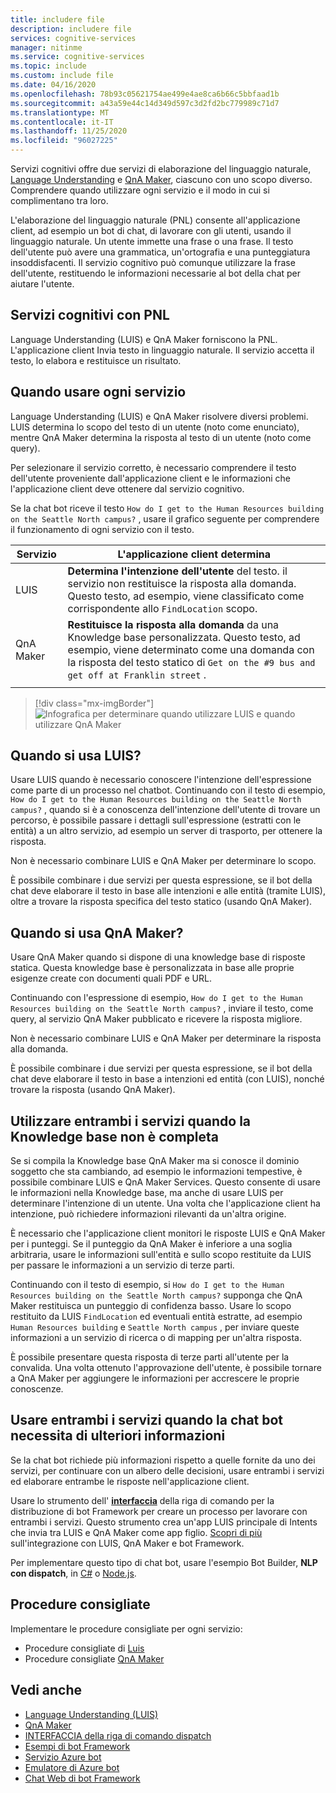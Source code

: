 ```yaml
---
title: includere file
description: includere file
services: cognitive-services
manager: nitinme
ms.service: cognitive-services
ms.topic: include
ms.custom: include file
ms.date: 04/16/2020
ms.openlocfilehash: 78b93c05621754ae499e4ae8ca6b66c5bbfaad1b
ms.sourcegitcommit: a43a59e44c14d349d597c3d2fd2bc779989c71d7
ms.translationtype: MT
ms.contentlocale: it-IT
ms.lasthandoff: 11/25/2020
ms.locfileid: "96027225"
---
```

Servizi cognitivi offre due servizi di elaborazione del linguaggio naturale, [Language Understanding](../luis/what-is-luis.md) e [QnA Maker](../qnamaker/overview/overview.md), ciascuno con uno scopo diverso. Comprendere quando utilizzare ogni servizio e il modo in cui si complimentano tra loro.

L'elaborazione del linguaggio naturale (PNL) consente all'applicazione client, ad esempio un bot di chat, di lavorare con gli utenti, usando il linguaggio naturale. Un utente immette una frase o una frase. Il testo dell'utente può avere una grammatica, un'ortografia e una punteggiatura insoddisfacenti. Il servizio cognitivo può comunque utilizzare la frase dell'utente, restituendo le informazioni necessarie al bot della chat per aiutare l'utente.

## <a name="cognitive-services-with-nlp"></a>Servizi cognitivi con PNL

Language Understanding (LUIS) e QnA Maker forniscono la PNL. L'applicazione client Invia testo in linguaggio naturale. Il servizio accetta il testo, lo elabora e restituisce un risultato.

## <a name="when-to-use-each-service"></a>Quando usare ogni servizio

Language Understanding (LUIS) e QnA Maker risolvere diversi problemi. LUIS determina lo scopo del testo di un utente (noto come enunciato), mentre QnA Maker determina la risposta al testo di un utente (noto come query).

Per selezionare il servizio corretto, è necessario comprendere il testo dell'utente proveniente dall'applicazione client e le informazioni che l'applicazione client deve ottenere dal servizio cognitivo.

Se la chat bot riceve il testo `How do I get to the Human Resources building on the Seattle North campus?` , usare il grafico seguente per comprendere il funzionamento di ogni servizio con il testo.

|Servizio|L'applicazione client determina|
|--|--|
|LUIS|**Determina l'intenzione dell'utente** del testo. il servizio non restituisce la risposta alla domanda. Questo testo, ad esempio, viene classificato come corrispondente allo `FindLocation` scopo.<br>|
|QnA Maker|**Restituisce la risposta alla domanda** da una Knowledge base personalizzata. Questo testo, ad esempio, viene determinato come una domanda con la risposta del testo statico di  `Get on the #9 bus and get off at Franklin street` .|
|||

> [!div class="mx-imgBorder"]
> ![Infografica per determinare quando utilizzare LUIS e quando utilizzare QnA Maker](./luis-qna-maker-together-decision.png)

## <a name="when-do-you-use-luis"></a>Quando si usa LUIS?

Usare LUIS quando è necessario conoscere l'intenzione dell'espressione come parte di un processo nel chatbot. Continuando con il testo di esempio, `How do I get to the Human Resources building on the Seattle North campus?` , quando si è a conoscenza dell'intenzione dell'utente di trovare un percorso, è possibile passare i dettagli sull'espressione (estratti con le entità) a un altro servizio, ad esempio un server di trasporto, per ottenere la risposta.

Non è necessario combinare LUIS e QnA Maker per determinare lo scopo.

È possibile combinare i due servizi per questa espressione, se il bot della chat deve elaborare il testo in base alle intenzioni e alle entità (tramite LUIS), oltre a trovare la risposta specifica del testo statico (usando QnA Maker).

## <a name="when-do-you-use-qna-maker"></a>Quando si usa QnA Maker?

Usare QnA Maker quando si dispone di una knowledge base di risposte statica. Questa knowledge base è personalizzata in base alle proprie esigenze create con documenti quali PDF e URL.

Continuando con l'espressione di esempio, `How do I get to the Human Resources building on the Seattle North campus?` , inviare il testo, come query, al servizio QnA Maker pubblicato e ricevere la risposta migliore.

Non è necessario combinare LUIS e QnA Maker per determinare la risposta alla domanda.

È possibile combinare i due servizi per questa espressione, se il bot della chat deve elaborare il testo in base a intenzioni ed entità (con LUIS), nonché trovare la risposta (usando QnA Maker).

## <a name="use-both-services-when-your-knowledge-base-is-incomplete"></a>Utilizzare entrambi i servizi quando la Knowledge base non è completa

Se si compila la Knowledge base QnA Maker ma si conosce il dominio soggetto che sta cambiando, ad esempio le informazioni tempestive, è possibile combinare LUIS e QnA Maker Services. Questo consente di usare le informazioni nella Knowledge base, ma anche di usare LUIS per determinare l'intenzione di un utente. Una volta che l'applicazione client ha intenzione, può richiedere informazioni rilevanti da un'altra origine.

È necessario che l'applicazione client monitori le risposte LUIS e QnA Maker per i punteggi. Se il punteggio da QnA Maker è inferiore a una soglia arbitraria, usare le informazioni sull'entità e sullo scopo restituite da LUIS per passare le informazioni a un servizio di terze parti.

Continuando con il testo di esempio, si `How do I get to the Human Resources building on the Seattle North campus?` supponga che QnA Maker restituisca un punteggio di confidenza basso. Usare lo scopo restituito da LUIS `FindLocation` ed eventuali entità estratte, ad esempio `Human Resources building` e `Seattle North campus` , per inviare queste informazioni a un servizio di ricerca o di mapping per un'altra risposta.

È possibile presentare questa risposta di terze parti all'utente per la convalida. Una volta ottenuto l'approvazione dell'utente, è possibile tornare a QnA Maker per aggiungere le informazioni per accrescere le proprie conoscenze.

## <a name="use-both-services-when-your-chat-bot-needs-more-information"></a>Usare entrambi i servizi quando la chat bot necessita di ulteriori informazioni

Se la chat bot richiede più informazioni rispetto a quelle fornite da uno dei servizi, per continuare con un albero delle decisioni, usare entrambi i servizi ed elaborare entrambe le risposte nell'applicazione client.

Usare lo strumento dell' **[interfaccia](https://github.com/Microsoft/botbuilder-tools/tree/master/packages/Dispatch)** della riga di comando per la distribuzione di bot Framework per creare un processo per lavorare con entrambi i servizi. Questo strumento crea un'app LUIS principale di Intents che invia tra LUIS e QnA Maker come app figlio. [Scopri di più](/azure/bot-service/bot-builder-tutorial-dispatch?tabs=cs&view=azure-bot-service-4.0) sull'integrazione con LUIS, QnA Maker e bot Framework.

Per implementare questo tipo di chat bot, usare l'esempio Bot Builder, **NLP con dispatch**, in [C#](https://github.com/microsoft/BotBuilder-Samples/tree/master/samples/csharp_dotnetcore/14.nlp-with-dispatch) o [Node.js](https://github.com/microsoft/BotBuilder-Samples/tree/master/samples/javascript_nodejs/14.nlp-with-dispatch).

## <a name="best-practices"></a>Procedure consigliate

Implementare le procedure consigliate per ogni servizio:

* Procedure consigliate di [Luis](../luis/luis-concept-best-practices.md)
* Procedure consigliate [QnA Maker](../qnamaker/concepts/best-practices.md)

## <a name="see-also"></a>Vedi anche

* [Language Understanding (LUIS)](../luis/what-is-luis.md)
* [QnA Maker](../qnamaker/overview/overview.md)
* [INTERFACCIA della riga di comando dispatch](https://github.com/Microsoft/botbuilder-tools/tree/master/packages/Dispatch)
* [Esempi di bot Framework](https://github.com/Microsoft/BotBuilder-Samples)
* [Servizio Azure bot](/azure/bot-service/bot-service-overview-introduction?view=azure-bot-service-4.0)
* [Emulatore di Azure bot](https://github.com/Microsoft/BotFramework-Emulator)
* [Chat Web di bot Framework](https://github.com/microsoft/BotFramework-WebChat)
